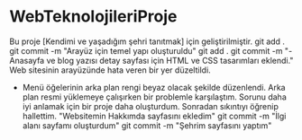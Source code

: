 # WebTeknolojileriProje
Bu proje [Kendimi ve yaşadığım şehri tanıtmak] için geliştirilmiştir.
git add .
git commit -m "Arayüz için temel yapı oluşturuldu"
git add .
git commit -m 
"- Anasayfa ve blog yazısı detay sayfası için HTML ve CSS tasarımları eklendi."
Web sitesinin arayüzünde hata veren bir yer düzeltildi.
- Menü öğelerinin arka plan rengi beyaz olacak şekilde düzenlendi.
Arka plan resmi yüklemeye çalışırken bir problemle karşılaştım. Sorunu daha iyi anlamak için bir proje daha oluşturdum. Sonradan sıkıntıyı öğrenip hallettim.
"Websitemin Hakkımda sayfasını ekledim"
git commit -m "İlgi alanı sayfamı oluşturdum"
git commit -m "Şehrim sayfasını yaptım"
